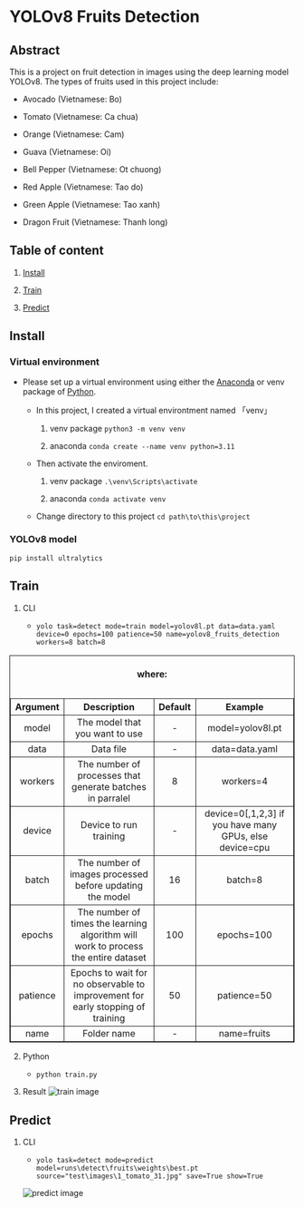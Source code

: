 # YOLOv8 Fruits Detection

## Abstract

This is a project on fruit detection in images using the deep learning model YOLOv8. The types of fruits used in this project include:

- Avocado (Vietnamese: Bo)

- Tomato (Vietnamese: Ca chua)

- Orange (Vietnamese: Cam)

- Guava (Vietnamese: Oi)

- Bell Pepper (Vietnamese: Ot chuong)

- Red Apple (Vietnamese: Tao do)

- Green Apple (Vietnamese: Tao xanh)

- Dragon Fruit (Vietnamese: Thanh long)

## Table of content

1. [Install](#Install)

2. [Train](#Train)

3. [Predict](#Predict)

## Install

### Virtual environment

- Please set up a virtual environment using either the [Anaconda](https://www.anaconda.com/download) or venv package of [Python](https://www.python.org/downloads/).

    - In this project, I created a virtual environtment named 「venv」

        1. venv package `python3 -m venv venv`

        2. anaconda `conda create --name venv python=3.11`

    - Then activate the enviroment.

        1. venv package `.\venv\Scripts\activate`

        2. anaconda `conda activate venv`

    - Change directory to this project `cd path\to\this\project`

### YOLOv8 model 
    pip install ultralytics

## Train

1. CLI

    - `yolo task=detect mode=train model=yolov8l.pt data=data.yaml device=0 epochs=100 patience=50 name=yolov8_fruits_detection workers=8 batch=8`

<table style="width: 100%; border: 1px solid; border-collapse: collapse">
                        <caption><h4>where:</h4></caption>
                        <tr>
                            <th style="border: 1px solid; border-collapse: collapse; text-align: center">Argument</th>
                            <th style="border: 1px solid; border-collapse: collapse; text-align: center">Description</th>
                            <th style="border: 1px solid; border-collapse: collapse; text-align: center">Default</th>
                            <th style="border: 1px solid; border-collapse: collapse; text-align: center">Example</th>
                        </tr>
                        <tr>
                            <td style="border: 1px solid; border-collapse: collapse; text-align: center">model</td>
                            <td style="border: 1px solid; border-collapse: collapse; text-align: center">The model that you want to use</td>
                            <td style="border: 1px solid; border-collapse: collapse; text-align: center">-</td>
                            <td style="border: 1px solid; border-collapse: collapse; text-align: center">model=yolov8l.pt</td>
                        </tr>
                        <tr>
                            <td style="border: 1px solid; border-collapse: collapse; text-align: center">data</td>
                            <td style="border: 1px solid; border-collapse: collapse; text-align: center">Data file</td>
                            <td style="border: 1px solid; border-collapse: collapse; text-align: center">-</td>
                            <td style="border: 1px solid; border-collapse: collapse; text-align: center">data=data.yaml</td>
                        </tr>
                        <tr>
                            <td style="border: 1px solid; border-collapse: collapse; text-align: center">workers</td>
                            <td style="border: 1px solid; border-collapse: collapse; text-align: center">The number of processes that generate batches in parralel</td>
                            <td style="border: 1px solid; border-collapse: collapse; text-align: center">8</td>
                            <td style="border: 1px solid; border-collapse: collapse; text-align: center">workers=4</td>
                        </tr>
                        <tr>
                            <td style="border: 1px solid; border-collapse: collapse; text-align: center">device</td>
                            <td style="border: 1px solid; border-collapse: collapse; text-align: center">Device to run training</td>
                            <td style="border: 1px solid; border-collapse: collapse; text-align: center">-</td>
                            <td style="border: 1px solid; border-collapse: collapse; text-align: center">device=0[,1,2,3] if you have many GPUs, else device=cpu</td>
                        </tr>
                        <tr>
                            <td style="border: 1px solid; border-collapse: collapse; text-align: center">batch</td>
                            <td style="border: 1px solid; border-collapse: collapse; text-align: center">The number of images processed before updating the model</td>
                            <td style="border: 1px solid; border-collapse: collapse; text-align: center">16</td>
                            <td style="border: 1px solid; border-collapse: collapse; text-align: center">batch=8</td>
                        </tr>
                        <tr>
                            <td style="border: 1px solid; border-collapse: collapse; text-align: center">epochs</td>
                            <td style="border: 1px solid; border-collapse: collapse; text-align: center">The number of times the learning algorithm will work to process the entire dataset</td>
                            <td style="border: 1px solid; border-collapse: collapse; text-align: center">100</td>
                            <td style="border: 1px solid; border-collapse: collapse; text-align: center">epochs=100</td>
                        </tr>
                        <tr>
                            <td style="border: 1px solid; border-collapse: collapse; text-align: center">patience</td>
                            <td style="border: 1px solid; border-collapse: collapse; text-align: center">Epochs to wait for no observable to improvement for early stopping of training</td>
                            <td style="border: 1px solid; border-collapse: collapse; text-align: center">50</td>
                            <td style="border: 1px solid; border-collapse: collapse; text-align: center">patience=50</td>
                        </tr>
                        <tr>
                            <td style="border: 1px solid; border-collapse: collapse; text-align: center">name</td>
                            <td style="border: 1px solid; border-collapse: collapse; text-align: center">Folder name</td>
                            <td style="border: 1px solid; border-collapse: collapse; text-align: center">-</td>
                            <td style="border: 1px solid; border-collapse: collapse; text-align: center">name=fruits</td>
                        </tr>
                    </table>

2. Python 

    - `python train.py`

3. Result ![train image](https://scontent.fdad3-5.fna.fbcdn.net/v/t1.15752-9/370098902_1403036000423826_5983942292507589961_n.png?_nc_cat=102&ccb=1-7&_nc_sid=8cd0a2&_nc_ohc=DKk9_v06JTkAX_l2S_4&_nc_ht=scontent.fdad3-5.fna&oh=03_AdQHsoGo76vA_iq3YARFVr-XG_8T_umwbLGutROvjlAVQg&oe=656846CF)

## Predict

1. CLI

    - `yolo task=detect mode=predict model=runs\detect\fruits\weights\best.pt source="test\images\1_tomato_31.jpg" save=True show=True`

     ![predict image](https://scontent.fdad3-6.fna.fbcdn.net/v/t1.15752-9/368101555_170382116152087_8042047449849574807_n.jpg?_nc_cat=100&ccb=1-7&_nc_sid=8cd0a2&_nc_ohc=Yu4nN_56bmwAX8VgISq&_nc_ht=scontent.fdad3-6.fna&oh=03_AdRLyBg_5NkwkzCM4Yzmp7EDaZxUW4kmD3IT1TPSc4_d4A&oe=65685B93)

